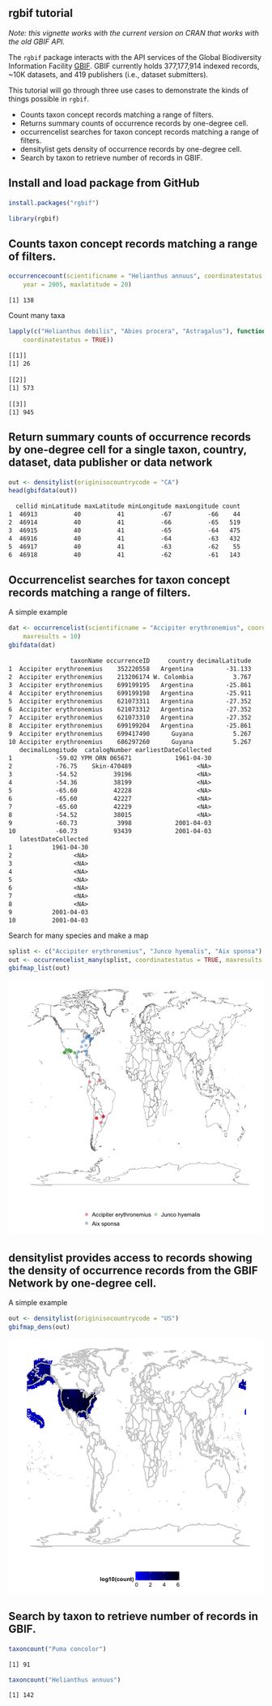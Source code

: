 <!--
%\VignetteEngine{knitr::knitr}
%\VignetteIndexEntry{Tutorial for using the old GBIF API}
-->

rgbif tutorial
--------------

*Note: this vignette works with the current version on CRAN that works with the old GBIF API.*

The `rgbif` package interacts with the API services of the Global Biodiversity Information Facility [GBIF](http://www.gbif.org/). GBIF currently holds 377,177,914 indexed records, ~10K datasets, and 419
publishers (i.e., dataset submitters).

This tutorial will go through three use cases to demonstrate the kinds of things possible in `rgbif`.

* Counts taxon concept records matching a range of filters.
* Returns summary counts of occurrence records by one-degree cell.
* occurrencelist searches for taxon concept records matching a range
of filters.
* densitylist gets density of occurrence records by one-degree cell.
* Search by taxon to retrieve number of records in GBIF.

## Install and load package from GitHub


```r
install.packages("rgbif")
```



```r
library(rgbif)
```


## Counts taxon concept records matching a range of filters.


```r
occurrencecount(scientificname = "Helianthus annuus", coordinatestatus = TRUE, 
    year = 2005, maxlatitude = 20)
```

```
[1] 138
```


Count many taxa


```r
lapply(c("Helianthus debilis", "Abies procera", "Astragalus"), function(x) occurrencecount(scientificname = x, 
    coordinatestatus = TRUE))
```

```
[[1]]
[1] 26

[[2]]
[1] 573

[[3]]
[1] 945
```


## Return summary counts of occurrence records by one-degree cell for a single taxon, country, dataset, data publisher or data network


```r
out <- densitylist(originisocountrycode = "CA")
head(gbifdata(out))
```

```
  cellid minLatitude maxLatitude minLongitude maxLongitude count
1  46913          40          41          -67          -66    44
2  46914          40          41          -66          -65   519
3  46915          40          41          -65          -64   475
4  46916          40          41          -64          -63   432
5  46917          40          41          -63          -62    55
6  46918          40          41          -62          -61   143
```


## Occurrencelist searches for taxon concept records matching a range of filters.

A simple example


```r
dat <- occurrencelist(scientificname = "Accipiter erythronemius", coordinatestatus = TRUE, 
    maxresults = 10)
gbifdata(dat)
```

```
                 taxonName occurrenceID     country decimalLatitude
1  Accipiter erythronemius    352220558   Argentina         -31.133
2  Accipiter erythronemius    213206174 W. Colombia           3.767
3  Accipiter erythronemius    699199195   Argentina         -25.861
4  Accipiter erythronemius    699199198   Argentina         -25.911
5  Accipiter erythronemius    621073311   Argentina         -27.352
6  Accipiter erythronemius    621073312   Argentina         -27.352
7  Accipiter erythronemius    621073310   Argentina         -27.352
8  Accipiter erythronemius    699199204   Argentina         -25.861
9  Accipiter erythronemius    699417490      Guyana           5.267
10 Accipiter erythronemius    686297260      Guyana           5.267
   decimalLongitude  catalogNumber earliestDateCollected
1            -59.02 YPM ORN 065671            1961-04-30
2            -76.75    Skin-470489                  <NA>
3            -54.52          39196                  <NA>
4            -54.36          38199                  <NA>
5            -65.60          42228                  <NA>
6            -65.60          42227                  <NA>
7            -65.60          42229                  <NA>
8            -54.52          38015                  <NA>
9            -60.73           3998            2001-04-03
10           -60.73          93439            2001-04-03
   latestDateCollected
1           1961-04-30
2                 <NA>
3                 <NA>
4                 <NA>
5                 <NA>
6                 <NA>
7                 <NA>
8                 <NA>
9           2001-04-03
10          2001-04-03
```


Search for many species and make a map


```r
splist <- c("Accipiter erythronemius", "Junco hyemalis", "Aix sponsa")
out <- occurrencelist_many(splist, coordinatestatus = TRUE, maxresults = 20)
gbifmap_list(out)
```

![plot of chunk occurrencelist_many](figure/occurrencelist_many.png) 


## densitylist provides access to records showing the density of occurrence records from the GBIF Network by one-degree cell.

A simple example


```r
out <- densitylist(originisocountrycode = "US")
gbifmap_dens(out)
```

![plot of chunk densitylist2](figure/densitylist2.png) 


## Search by taxon to retrieve number of records in GBIF.


```r
taxoncount("Puma concolor")
```

```
[1] 91
```



```r
taxoncount("Helianthus annuus")
```

```
[1] 142
```

